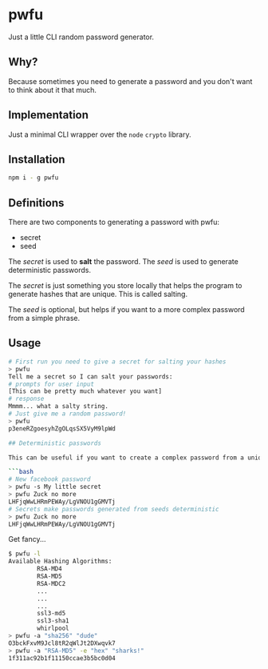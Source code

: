 # pwfu

Just a little CLI random password generator.

## Why?

Because sometimes you need to generate a password and you don't want to think about it that much.

## Implementation

Just a minimal CLI wrapper over the `node` `crypto` library.

## Installation

```bash
npm i - g pwfu
```

## Definitions

There are two components to generating a password with pwfu:
- secret
- seed

The *secret* is used to **salt** the password.
The *seed* is used to generate deterministic passwords.

The *secret* is just something you store locally that helps the program to generate hashes that are unique. This is called salting.

The *seed* is optional, but helps if you want to a more complex password from a simple phrase. 

## Usage

```bash
# First run you need to give a secret for salting your hashes
> pwfu
Tell me a secret so I can salt your passwords:
# prompts for user input
[This can be pretty much whatever you want]
# response
Mmmm... what a salty string.
# Just give me a random password!
> pwfu
p3eneRZgoesyhZgOLqsSX5VyM9lpWd

## Deterministic passwords

This can be useful if you want to create a complex password from a unique secret and seed.

```bash
# New facebook password
> pwfu -s My little secret
> pwfu Zuck no more
LHFjqWwLHRmPEWAy/LgVNOU1gGMVTj
# Secrets make passwords generated from seeds deterministic
> pwfu Zuck no more
LHFjqWwLHRmPEWAy/LgVNOU1gGMVTj
```

Get fancy...
```bash
$ pwfu -l
Available Hashing Algorithms:
        RSA-MD4
        RSA-MD5
        RSA-MDC2
        ...
        ...
        ...
        ssl3-md5
        ssl3-sha1
        whirlpool
> pwfu -a "sha256" "dude"
O3bckFxvM9Jcl8tR2qWlJt2DXwqvk7
> pwfu -a "RSA-MD5" -e "hex" "sharks!"
1f311ac92b1f11150ccae3b5bc0d04
```
